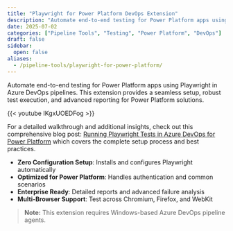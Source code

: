 ```yaml
---
title: "Playwright for Power Platform DevOps Extension"
description: "Automate end-to-end testing for Power Platform apps using Playwright in Azure DevOps pipelines. Zero-config setup, advanced reporting, and multi-browser support."
date: 2025-07-02
categories: ["Pipeline Tools", "Testing", "Power Platform", "DevOps"]
draft: false
sidebar:
  open: false
aliases:
  - /pipeline-tools/playwright-for-power-platform/
---
```


Automate end-to-end testing for Power Platform apps using Playwright in Azure DevOps pipelines. This extension provides a seamless setup, robust test execution, and advanced reporting for Power Platform solutions.

{{< youtube IKgxUOEDFog >}}

For a detailed walkthrough and additional insights, check out this comprehensive blog post: [Running Playwright Tests in Azure DevOps for Power Platform](https://techtweedie.github.io/posts/250702-running-playwright-tests-in-azure-devops-for-power-platform/) which covers the complete setup process and best practices.

- **Zero Configuration Setup**: Installs and configures Playwright automatically
- **Optimized for Power Platform**: Handles authentication and common scenarios
- **Enterprise Ready**: Detailed reports and advanced failure analysis
- **Multi-Browser Support**: Test across Chromium, Firefox, and WebKit

> **Note:** This extension requires Windows-based Azure DevOps pipeline agents.
